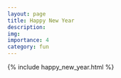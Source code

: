 ```yaml
---
layout: page
title: Happy New Year
description:
img:
importance: 4
category: fun
---
```


{% include happy_new_year.html %}
